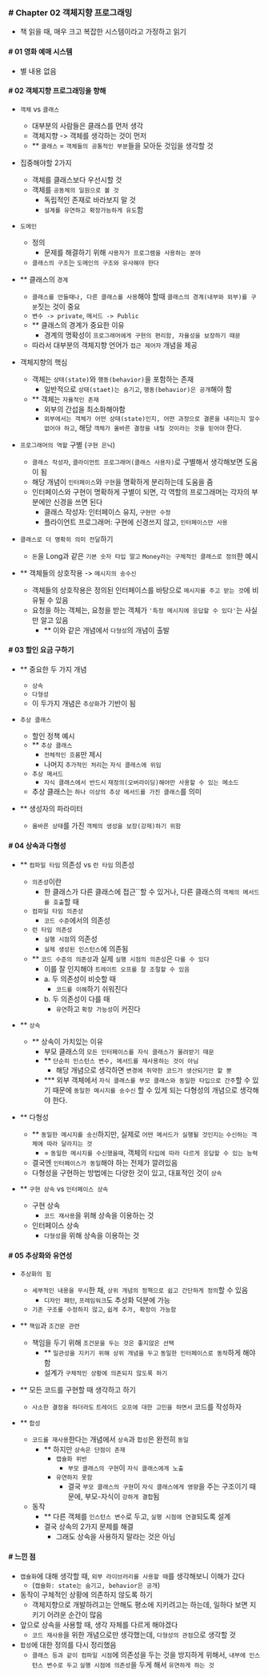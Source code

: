 ### # Chapter 02 객체지향 프로그래밍

- 책 읽을 때, 매우 크고 복잡한 시스템이라고 가정하고 읽기

#### # 01 영화 예매 시스템

- 별 내용 없음

#### # 02 객체지향 프로그래밍을 향해

- `객체` vs `클래스`

  - 대부분의 사람들은 클래스를 먼저 생각
  - 객체지향 -> 객체를 생각하는 것이 먼저
  - \*\* `클래스` = `객체들의 공통적인 부분`들을 모아둔 것임을 생각할 것

- 집중해야할 2가지

  - 객체를 클래스보다 우선시할 것
  - 객체를 `공동체의 일원으로 볼 것`
    - 독립적인 존재로 바라보지 말 것
    - `설계를 유연하고 확장가능하게 유도`함

- `도메인`

  - 정의
    - 문제를 해결하기 위해 `사용자가 프로그램을 사용하는 분야`
  - `클래스의 구조`는 `도메인의 구조와 유사해야 한다`

- \*\* 클래스의 `경계`

  - `클래스를 만들때나, 다른 클래스를 사용`해야 할때 `클래스의 경계(내부와 외부)를 구분`짓는 것이 중요
  - `변수 -> private`, `메서드 -> Public`
  - \*\* 클래스의 경계가 중요한 이유
    - 경계의 명확성이 `프로그래머에게 구현의 편리함, 자율성을 보장하기 때문`
  - 따라서 대부분의 객체지향 언어가 `접근 제어자` 개념을 제공

- 객체지향의 핵심

  - 객체는 `상태(state)`와 `행동(behavior)`을 포함하는 존재
    - 일반적으로 `상태(staet)는 숨기고`, `행동(behavior)은 공개`해야 함
  - \*\* 객체는 `자율적인 존재`
    - 외부의 간섭을 최소화해야함
    - `외부에서는 객체가 어떤 상태(state)인지, 어떤 과정으로 결론을 내리는지 알수 없어야 하고`, 해당 `객체가 올바른 결정을 내릴 것이라는 것을 믿어야` 한다.

- `프로그래머의 역할` 구별 (`구현 은닉`)

  - `클래스 작성자`, `클라이언트 프로그래머(클래스 사용자)`로 구별해서 생각해보면 도움이 됨
  - 해당 개념이 `인터페이스`와 `구현`을 명확하게 분리하는데 도움을 줌
  - 인터페이스와 구현이 명확하게 구별이 되면, 각 역할의 프로그래머는 각자의 부분에만 신경을 쓰면 된다
    - 클래스 작성자: 인터페이스 유지, `구현만 수정`
    - 플라이언트 프로그래머: 구현에 신경쓰지 않고, `인터페이스만 사용`

- `클래스로 더 명확히 의미 전달`하기

  - `돈`을 Long과 같은 `기본 숫자 타입 말고` `Money라는 구체적인 클래스로 정의`한 예시

- \*\* 객체들의 상호작용 -> `메시지의 송수신`

  - 객체들의 상호작용은 정의된 인터페이스를 바탕으로 `메시지를 주고 받는 것`에 비유될 수 있음
  - 요청을 하는 객체는, 요청을 받는 객체가 `'특정 메시지에 응답할 수 있다'`는 사실만 알고 있음
    - \*\* 이와 같은 개념에서 `다형성`의 개념이 출발

#### # 03 할인 요금 구하기

- \*\* 중요한 두 가지 개념

  - `상속`
  - `다형성`
  - 이 두가지 개념은 `추상화`가 기반이 됨

- `추상 클래스`

  - 할인 정책 예시
  - \*\* `추상 클래스`
    - `전체적인 흐름`만 제시
    - 나머지 `추가적인 처리`는 `자식 클래스에 위임`
  - `추상 메서드`
    - `자식 클래스에서 반드시` `재정의(오버라이딩)해야만 사용할 수 있는 메소드`
  - 추상 클래스는 `하나 이상의 추상 메서드를 가진 클래스`를 의미

- \*\* 생성자의 파라미터
  - `올바른 상태`를 가진 `객체의 생성을 보장(강제)하기 위함`

#### # 04 상속과 다형성

- \*\* `컴파일 타임` 의존성 vs `런 타임` 의존성

  - `의존성`이란
    - 한 클래스가 다른 클래스에 접근``할 수 있거나, 다른 클래스의 `객체의 메서드를 호출`할 때
  - `컴파일 타임 의존성`
    - `코드 수준`에서의 의존성
  - `런 타임 의존성`
    - `실행 시점`의 의존성
    - `실제 생성된 인스턴스`에 의존됨
  - \*\* `코드 수준의 의존성`과 실제 `실행 시점의 의존성`은 `다를 수 있다`
    - 이를 잘 인지해야 `트레이트 오프를 잘 조절할 수 있음`
    - a. 두 의존성이 비슷할 때
      - `코드를 이해`하기 쉬워진다
    - b. 두 의존성이 다를 때
      - `유연`하고 `확장 가능성`이 커진다

- \*\* `상속`

  - \*\* 상속이 가치있는 이유
    - 부모 클래스의 `모든 인터페이스를 자식 클래스가 물려받기 때문`
    - \*\* `단순히 인스턴스 변수, 메서드를 재사용하는 것이 아님`
      - 해당 개념으로 생각하면 `변경에 취약한 코드가 생산되기만 할 뿐`
    - \*\*\* 외부 객체에서 `자식 클래스를 부모 클래스와 동일한 타입으로 간주`할 수 있기 때문에 `동일한 메시지를 송수신` 할 수 있게 되는 다형성의 개념으로 생각해야 한다.

- \*\* 다형성

  - \*\* `동일한 메시지를 송신`하지만, 실제로 `어떤 메서드가 실행될 것인지는` `수신하는 객체에 따라 달라지는 것`
    - = `동일한 메시지를 수신했을때`, 객체의 `타입에 따라 다르게 응답할 수 있는 능력`
  - 결국엔 `인터페이스가 동일`해야 하는 전제가 깔려있음
  - 다형성을 구현하는 방법에는 다양한 것이 있고, 대표적인 것이 `상속`

- \*\* `구현 상속` vs `인터페이스 상속`
  - 구현 상속
    - `코드 재사용`을 위해 상속을 이용하는 것
  - 인터페이스 상속
    - `다형성`을 위해 상속을 이용하는 것

#### # 05 추상화와 유연성

- `추상화의 힘`

  - `세부적인 내용을 무시`한 채, `상위 개념의 정책으로 쉽고 간단하게 정의`할 수 있음
    - `디자인 패턴`, `프레임워크`도 추상화 덕분에 가능
  - `기존 구조를 수정하지 않고`, `쉽게 추가, 확장이 가능함`

- \*\* `책임`과 `조건문 관련`

  - 책임을 두기 위해 `조건문을 두는 것은 좋지않은 선택`
    - \*\* `일관성을 지키기 위해 상위 개념을 두고` `동일한 인터페이스로 동작`하게 해야함
    - 설계가 `구체적인 상황에 의존되지 않도록 하기`

- \*\* 모든 코드를 구현할 때 생각하고 하기

  - `사소한 결정을 하더라도` `트레이드 오프에 대한 고민을 하면서` 코드를 작성하자

- \*\* `합성`
  - `코드를 재사용`한다는 개념에서 `상속`과 `합성`은 완전히 `동일`
    - \*\* 하지만 `상속은 단점이 존재`
      - `캡슐화 위반`
        - `부모 클래스의 구현`이 `자식 클래스에게 노출`
      - `유연하지 못함`
        - 결국 `부모 클래스의 구현`이 `자식 클래스에게 영향`을 주는 구조이기 때문에, 부모-자식이 `강하게 결합`됨
  - 동작
    - \*\* 다른 객체를 `인스턴스 변수`로 두고, `실행 시점에 연결`되도록 설계
    - 결국 상속의 2가지 문제를 해결
      - 그래도 상속을 사용하지 말라는 것은 아님

#### # 느낀 점

- `캡슐화`에 대해 생각할 때, `외부 라이브러리를 사용할 때`를 생각해보니 이해가 갔다
  - (`캡슐화: state는 숨기고, behavior은 공개`)
- 동작이 구체적인 상황에 의존하지 않도록 하기
  - 객체지향으로 개발하려고는 안해도 평소에 지키려고는 하는데, 일하다 보면 지키기 어려운 순간이 많음
- 앞으로 상속을 사용할 때, 생각 자체를 다르게 해야겠다
  - `코드 재사용`을 위한 개념으로만 생각했는데, `다형성의 관점`으로 생각할 것
- `합성`에 대한 정의를 다시 정리했음
  - `클래스 등과 같이 컴파일 시점`에 의존성을 두는 것을 방지하게 위해서, `내부에 인스턴스 변수로 두고` `실행 시점에 의존성`을 두게 해서 `유연하게 하는 것`
